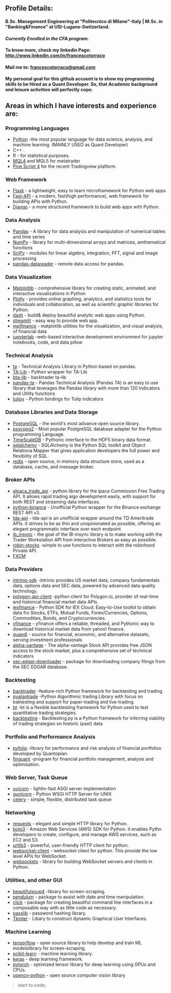## Profile Details:
#### B.Sc. Management Engineering at "Politecnico di Milano"-Italy | M.Sc. in "Banking&Finance" at USI-Lugano-Switzerland. 
#### *Currently Enrolled in the CFA program.*
#### To know more, check my linkedin Page: http://www.linkedin.com/in/francescotorraco
#### Mail me to: francescotorraco@gmail.com
#### My personal goal for this github account is to show my programming skills to be Hired as a Quant Developer. So, that Academic background and leisure activities will perfectly cope.  

## Areas in which I have interests and experience are:

### Programming Languages
+ [Python](https://www.python.org/) -the most popular language for data science, analysis, and machine learning. (MAINLY USED as Quant Developer)
+ C++ .
+ R - for statistical purposes.
+ [MQL4](https://www.mql4.com/) and MQL5 for metatrader
+ [Pine Script 4](https://www.tradingview.com/pine-script-docs/en/v4/index.html) for the recent Tradingview platform.

### Web Framework
+ [Flask](https://flask.palletsprojects.com/en/1.1.x/) - a lightweight, easy to learn microframework for Python web apps
+ [Fast-API](https://fastapi.tiangolo.com/) - a modern, fast(high performance), web framework for building APIs with Python.
+ [Django](https://www.djangoproject.com/) - a more structured framework to build web apps with Python.

### Data Analysis
+ [Pandas](https://pandas.pydata.org/) - A library for data analysis and manipulation of numerical tables and time series
+ [NumPy](https://numpy.org/) - library for multi-dimensional arrays and matrices, amthematical functions
+ [SciPy](https://www.scipy.org/) - modules for linear algebra, integration, FFT, signal and image processing
+ [pandas-datareader](https://pandas-datareader.readthedocs.io/en/latest/) - remote data access for pandas.

### Data Visualization
+ [Matplotlib](https://matplotlib.org/) - comprehensive library for creating static, animated, and interactive visualizations in Python
+ [Plotly](https://pypi.org/project/plotly/) - provides online graphing, analytics, and statistics tools for individuals and collaboration, as well as scientific graphic libraries for Python.
+ [dash](https://plotly.com/dash/) - build& deploy beautiful analytic web apps using Python.
+ [streamlit](https://streamlit.io/) - easy way to provide web app.
+ [mplfinance](https://github.com/matplotlib/mplfinance) - matplotlib utilities for the visualization, and visual analysis, of financial data
+ [jupyterlab](https://jupyterlab.readthedocs.io/en/stable/) -web-based interactive development environment for jupyter notebooks, code, and data pillow

### Technical Analysis
+ [ta](https://technical-analysis-library-in-python.readthedocs.io/en/latest/) - Technical Analysis Library in Python based on pandas.
+ [TA-Lib](https://mrjbq7.github.io/ta-lib/) - Python wrapper for TA-Lib
+ [bta-lib](https://btalib.backtrader.com/) - backtrader ta-lib
+ [pandas-ta](https://btalib.backtrader.com/) - Pandas Technical Analysis (Pandas TA) is an easy to use library that leverages the Pandas library with more than 120 Indicators and Utility functions
+ [tulipy](https://github.com/cirla/tulipy) - Python bindings for Tulip indicators

### Database Libraries and Data Storage
+ [PostgreSQL](https://www.postgresql.org/) - the world's most advance open source library.
+ [psycopg2](https://pypi.org/project/psycopg2/) - Most popular PostgreSQL database adapter for the Python programming Language.
+ [TimeScaleDB](https://www.timescale.com/) - Pythonic interface to the HDF5 binary data format.
+ [sqlalchemy](https://www.sqlalchemy.org/) - SQLAlchemy is the Python SQL toolkit and Object Relationa Mapper that gives application developers the full power and flexibility of SQL.
+ [redis](https://redis.io/) - open source, in memory data structure store, used as a database, cache, and message broker.

### Broker APIs
+ [alpaca_trade_api](https://github.com/alpacahq/alpaca-trade-api-python) - python library for the lpaca Commission Free Trading API. It allows rapid trading algo development easily, with support for both REST and streaming data interfaces.
+ [python-binance](https://python-binance.readthedocs.io/en/latest/) - Unofficial Python wrapper for the Binance exchange REST API v3.
+ [tda-api](https://github.com/alexgolec/tda-api) - tda-api is an unofficial wrapper around the TD Ameritrade APIs. it strives to be as thin and unopinionated as possible, offering an elegant programmatic interface over each endpoint
+ [ib_insync](https://github.com/erdewit/ib_insync) - the goal of the IB-insync library is to make working with the Trader Workstation API from interactive Brokers as easy as possible.
+ [robin-stocks](https://robin-stocks.readthedocs.io/en/latest/) -simple to use functions to interact with the robinhood Private API.
+ [FXCM](https://www.fxcm.com/markets/)

### Data Providers
+ [intrinio-sdk](https://pypi.org/project/intrinio-sdk/) -intrinio provides US market data, company fundamentals data, options data and SEC data, powered by advanced data quality technology.
+ [polygon-api-client](https://polygon.io/sample-applications) -python client for Polygon.io, provider of real-time and historical financial market data APIs.
+ [iexfinance](https://www.iexcloud.io/) - Python SDK for IEX Cloud. Easy-to-Use toolkit to obtain data fro Stocks, ETFs, Mutual Funds, Forex/Currencies, Options, Commodities, Bonds, and Cryptocurrencies.
+ [yfinance](https://pypi.org/project/yfinance/) - yfinance offers a reliable, threaded, and Pythonic way to download historical market data from yahoo! finance.
+ [quandl](https://www.quandl.com/tools/python) - source for financial, economic, and alternative datasets, serving investment professionals
+ [alpha-vantage](https://alpha-vantage.readthedocs.io/en/latest/) - The alpha-vantage Stock API provides free JSON access to the stock market, plus a comprehensive set of technical indicators
+ [sec-edgar-downloader](https://sec-edgar-downloader.readthedocs.io/en/latest/) - package for downloading company filings from the SEC EDGAR database.

### Backtesting
+ [backtrader](https://www.backtrader.com/) -feature-rich Python framework for backtesting and trading.
+ [pyalgotrade](https://gbeced.github.io/pyalgotrade/) -Python Algorithmic trading Library with focus on baktesting and support for paper-trading and live-trading.
+ [bt](https://pmorissette.github.io/bt/) -bt is a flexible backtesting framework for Python used to test quantitative trading strategies.
+ [backtesting](https://kernc.github.io/backtesting.py/) - Backtesting.py is a Python framework for inferring viability of trading strategies on historic (past) data

### Portfolio and Performance Analysis
+ [pyfolio](https://github.com/quantopian/pyfolio) -library for performance and risk analysis of financial portfolios developed by Quantopian.
+ [finquant](https://finquant.readthedocs.io/en/latest/) -program for financial portfolio management, analysis and optimisation.

### Web Server, Task Queue
+ [uvicorn](https://www.uvicorn.org/) - lightin-fast ASGI server implementation
+ [gunicorn](https://gunicorn.org/) - Python WSGI HTTP Server for UNIX
+ [celery](https://docs.celeryproject.org/en/stable/) - simple, flexible, distributed task queue

### Networking 
+ [requests](https://requests.readthedocs.io/en/master/) - elegant and simple HTTP library for Python.
+ [boto3](https://boto3.amazonaws.com/v1/documentation/api/latest/index.html) - Amazon Web Services (AWS) SDK for Python. it enables Pythn developers to create, configure, and manage AWS services, such as EC2 and S3.
+ [urllib3](https://urllib3.readthedocs.io/en/latest/) - powerful, user-friendly HTTP client for python.
+ [websocket-client](https://pypi.org/project/websocket-client/) - websocket client for python. This provide the low level APIs for WebSocket.
+ [websockets](https://websockets.readthedocs.io/en/stable/intro.html) - library for building WebSocket servers and clients in Python.

### Utilities, and other GUI 
+ [beautifulsoup4](https://www.crummy.com/software/BeautifulSoup/) -library for screen-scraping.
+ [pendulum](https://pendulum.eustace.io/) - package to assist with date and time manipulation.
+ [click](https://click.palletsprojects.com/en/7.x/) - package for creating beautiful command line interfaces in a composable way with as little code as necessary.
+ [passlib](https://passlib.readthedocs.io/en/stable/) - password hashing library.
+ [Tkinter](https://docs.python.org/3/library/tkinter.html) - Libary to construct dynamic Graphical User Interfaces.

### Machine Learning  
+ [tensorflow](https://www.tensorflow.org/) - open source library to help develop and train ML modelslibrary for screen-scraping.
+ [scikit-learn](https://scikit-learn.org/stable/) - machine learning library.
+ [keras](https://keras.io/) - deep learning framework.
+ [pytorch](https://pytorch.org/) - optimized tensor library for deep learning using GPUs and CPUs.
+ [opencv-python](https://github.com/opencv/opencv-python) - open source computer vision library

>start to code;
